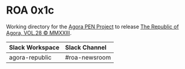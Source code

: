 # ROA 0x1c
Working directory for the [Agora PEN Project](https://github.com/agorahub/AIPs/projects/1) to release [The Republic of Agora, VOL.28 © MMXXIII](https://github.com/agorahub/pen0/releases/tag/v28).

| Slack Workspace | Slack Channel |
| :-------------- | :------------ |
| agora-republic  | #roa-newsroom |
